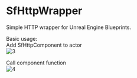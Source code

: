 # SfHttpWrapper
Simple HTTP wrapper for Unreal Engine Blueprints.

Basic usage:  
Add SfHttpComponent to actor  
![3](https://user-images.githubusercontent.com/3837339/188054271-b3bdc44e-409b-442c-903d-95923fb226b2.png)  
  
Call component function  
![4](https://user-images.githubusercontent.com/3837339/188054889-919c310c-81e1-49cb-82f3-da1733fe8ab5.jpg)
  

